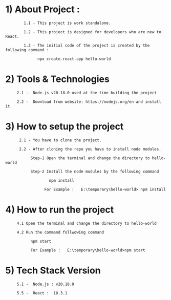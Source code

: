 
#      1) About Project :
      
            1.1 - This project is work standalone.
         
            1.2 - This project is designed for developers who are new to React.
         
            1.3 - The initial code of the project is created by the following command :
      
                  npx create-react-app hello-world 


#      2) Tools & Technologies

         2.1 -  Node.js v20.18.0 used at the time building the project
      
         2.2 -  Download from website: https://nodejs.org/en and install it

  

           

#      3) How to setup the project
      
          2.1 - You have to clone the project.
      
          2.2 - After cloning the repo you have to install node modules.
      
               Step-1 Open the terminal and change the directory to hello-world
      
               Step-2 Install the node modules by the following command
      
                       npm install
      
                     For Example :   E:\temporary\hello-world> npm install



#      4) How to run the project

         4.1 Open the terminal and change the directory to hello-world
      
         4.2 Run the command follwowing command
      
               npm start
      
               For Example :   E:\temporary\hello-world>npm start
   

#      5) Tech Stack Version
      
         5.1 -  Node.js : v20.18.0
      
         5.5 -  React :  18.3.1
   

